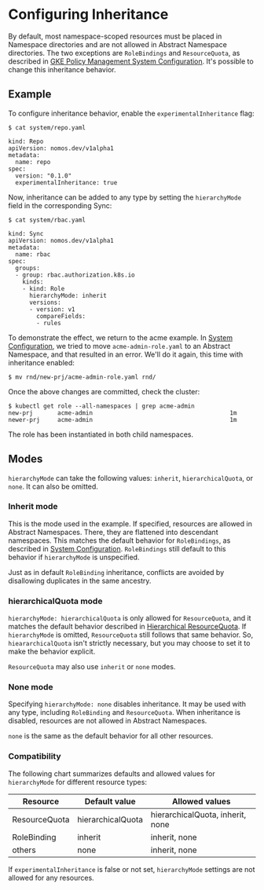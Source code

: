 # Configuring Inheritance

By default, most namespace-scoped resources must be placed in Namespace
directories and are not allowed in Abstract Namespace directories. The two
exceptions are `RoleBindings` and `ResourceQuota`, as described in
[GKE Policy Management System Configuration](system_config.md). It's possible to
change this inheritance behavior.

## Example

To configure inheritance behavior, enable the `experimentalInheritance` flag:

```console
$ cat system/repo.yaml

kind: Repo
apiVersion: nomos.dev/v1alpha1
metadata:
  name: repo
spec:
  version: "0.1.0"
  experimentalInheritance: true
```

Now, inheritance can be added to any type by setting the `hierarchyMode` field
in the corresponding Sync:

```console
$ cat system/rbac.yaml

kind: Sync
apiVersion: nomos.dev/v1alpha1
metadata:
  name: rbac
spec:
  groups:
  - group: rbac.authorization.k8s.io
    kinds:
    - kind: Role
      hierarchyMode: inherit
      versions:
      - version: v1
        compareFields:
        - rules
```

To demonstrate the effect, we return to the acme example. In
[System Configuration](system_config.md), we tried to move
`acme-admin-role.yaml` to an Abstract Namespace, and that resulted in an error.
We'll do it again, this time with inheritance enabled:

```console
$ mv rnd/new-prj/acme-admin-role.yaml rnd/
```

Once the above changes are committed, check the cluster:

```console
$ kubectl get role --all-namespaces | grep acme-admin
new-prj       acme-admin                                       1m
newer-prj     acme-admin                                       1m
```

The role has been instantiated in both child namespaces.

## Modes

`hierarchyMode` can take the following values: `inherit`, `hierarchicalQuota`,
or `none`. It can also be omitted.

### Inherit mode

This is the mode used in the example. If specified, resources are allowed in
Abstract Namespaces. There, they are flattened into descendant namespaces. This
matches the default behavior for `RoleBindings`, as described in
[System Configuration](system_config.md). `RoleBindings` still default to this
behavior if `hierarchyMode` is unspecified.

Just as in default `RoleBinding` inheritance, conflicts are avoided by
disallowing duplicates in the same ancestry.

### hierarchicalQuota mode

`hierarchyMode: hierarchicalQuota` is only allowed for `ResourceQuota`, and it
matches the default behavior described in [Hierarchical ResourceQuota](rq.md).
If `hierarchyMode` is omitted, `ResourceQuota` still follows that same behavior.
So, `hieararchicalQuota` isn't strictly necessary, but you may choose to set it
to make the behavior explicit.

`ResourceQuota` may also use `inherit` or `none` modes.

### None mode

Specifying `hierarchyMode: none` disables inheritance. It may be used with any
type, including `RoleBinding` and `ResourceQuota`. When inheritance is disabled,
resources are not allowed in Abstract Namespaces.

`none` is the same as the default behavior for all other resources.

### Compatibility

The following chart summarizes defaults and allowed values for `hierarchyMode`
for different resource types:

Resource      | Default value     | Allowed values
------------- | ----------------- | --------------------------------
ResourceQuota | hierarchicalQuota | hierarchicalQuota, inherit, none
RoleBinding   | inherit           | inherit, none
others        | none              | inherit, none

If `experimentalInheritance` is false or not set, `hierarchyMode` settings are
not allowed for any resources.
